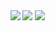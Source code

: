 <img align="left" src="https://github-readme-stats.vercel.app/api?username=naoya0117&&show_icons=true" />
<img src="https://github-readme-stats.vercel.app/api/top-langs/?username=naoya0117&hide=Vim%20Script&langs_count=10&layout=compact" />
<img src="https://github-profile-trophy.vercel.app/?username=naoya0117&column=7" />

